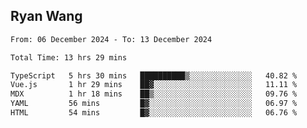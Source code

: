 ## Ryan Wang

<!--START_SECTION:waka-->

```txt
From: 06 December 2024 - To: 13 December 2024

Total Time: 13 hrs 29 mins

TypeScript   5 hrs 30 mins   ██████████▒░░░░░░░░░░░░░░   40.82 %
Vue.js       1 hr 29 mins    ██▓░░░░░░░░░░░░░░░░░░░░░░   11.11 %
MDX          1 hr 18 mins    ██▒░░░░░░░░░░░░░░░░░░░░░░   09.76 %
YAML         56 mins         █▓░░░░░░░░░░░░░░░░░░░░░░░   06.97 %
HTML         54 mins         █▓░░░░░░░░░░░░░░░░░░░░░░░   06.76 %
```

<!--END_SECTION:waka-->

